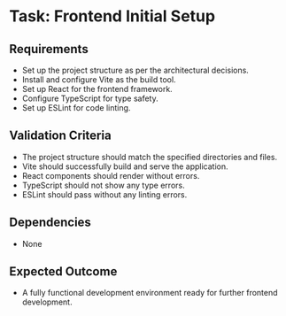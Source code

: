 # Task: Frontend Initial Setup

## Requirements
- Set up the project structure as per the architectural decisions.
- Install and configure Vite as the build tool.
- Set up React for the frontend framework.
- Configure TypeScript for type safety.
- Set up ESLint for code linting.

## Validation Criteria
- The project structure should match the specified directories and files.
- Vite should successfully build and serve the application.
- React components should render without errors.
- TypeScript should not show any type errors.
- ESLint should pass without any linting errors.

## Dependencies
- None

## Expected Outcome
- A fully functional development environment ready for further frontend development.
